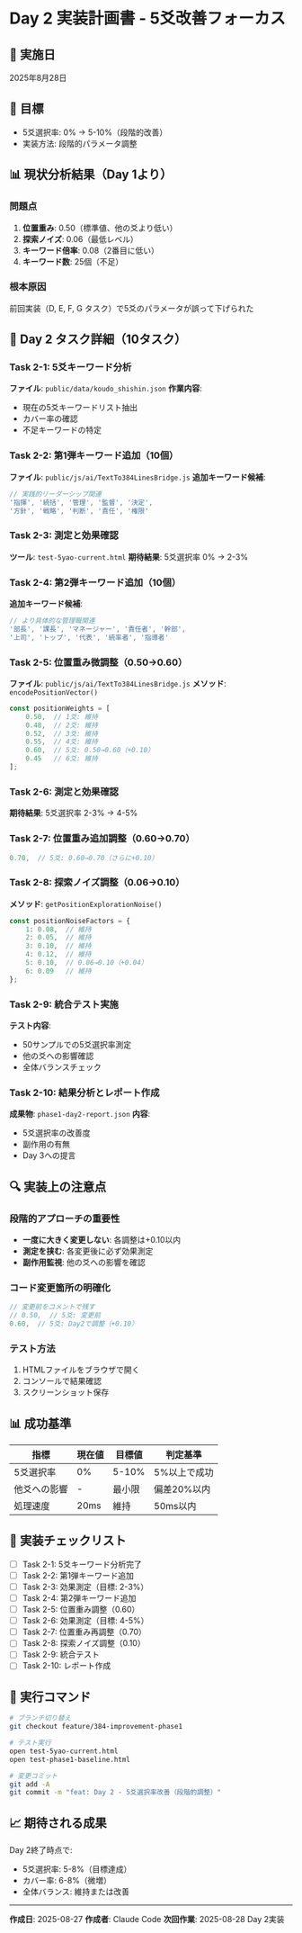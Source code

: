 # Day 2 実装計画書 - 5爻改善フォーカス

## 📅 実施日
2025年8月28日

## 🎯 目標
- 5爻選択率: 0% → 5-10%（段階的改善）
- 実装方法: 段階的パラメータ調整

## 📊 現状分析結果（Day 1より）

### 問題点
1. **位置重み**: 0.50（標準値、他の爻より低い）
2. **探索ノイズ**: 0.06（最低レベル）  
3. **キーワード倍率**: 0.08（2番目に低い）
4. **キーワード数**: 25個（不足）

### 根本原因
前回実装（D, E, F, G タスク）で5爻のパラメータが誤って下げられた

## 📝 Day 2 タスク詳細（10タスク）

### Task 2-1: 5爻キーワード分析
**ファイル**: `public/data/koudo_shishin.json`
**作業内容**:
- 現在の5爻キーワードリスト抽出
- カバー率の確認
- 不足キーワードの特定

### Task 2-2: 第1弾キーワード追加（10個）
**ファイル**: `public/js/ai/TextTo384LinesBridge.js`
**追加キーワード候補**:
```javascript
// 実践的リーダーシップ関連
'指揮', '統括', '管理', '監督', '決定',
'方針', '戦略', '判断', '責任', '権限'
```

### Task 2-3: 測定と効果確認
**ツール**: `test-5yao-current.html`
**期待結果**: 5爻選択率 0% → 2-3%

### Task 2-4: 第2弾キーワード追加（10個）
**追加キーワード候補**:
```javascript
// より具体的な管理職関連
'部長', '課長', 'マネージャー', '責任者', '幹部',
'上司', 'トップ', '代表', '統率者', '指導者'
```

### Task 2-5: 位置重み微調整（0.50→0.60）
**ファイル**: `public/js/ai/TextTo384LinesBridge.js`
**メソッド**: `encodePositionVector()`
```javascript
const positionWeights = [
    0.50,  // 1爻: 維持
    0.48,  // 2爻: 維持
    0.52,  // 3爻: 維持  
    0.55,  // 4爻: 維持
    0.60,  // 5爻: 0.50→0.60（+0.10）
    0.45   // 6爻: 維持
];
```

### Task 2-6: 測定と効果確認
**期待結果**: 5爻選択率 2-3% → 4-5%

### Task 2-7: 位置重み追加調整（0.60→0.70）
```javascript
0.70,  // 5爻: 0.60→0.70（さらに+0.10）
```

### Task 2-8: 探索ノイズ調整（0.06→0.10）
**メソッド**: `getPositionExplorationNoise()`
```javascript
const positionNoiseFactors = {
    1: 0.08,  // 維持
    2: 0.05,  // 維持
    3: 0.10,  // 維持
    4: 0.12,  // 維持
    5: 0.10,  // 0.06→0.10（+0.04）
    6: 0.09   // 維持
};
```

### Task 2-9: 統合テスト実施
**テスト内容**:
- 50サンプルでの5爻選択率測定
- 他の爻への影響確認
- 全体バランスチェック

### Task 2-10: 結果分析とレポート作成
**成果物**: `phase1-day2-report.json`
**内容**:
- 5爻選択率の改善度
- 副作用の有無
- Day 3への提言

## 🔍 実装上の注意点

### 段階的アプローチの重要性
- **一度に大きく変更しない**: 各調整は+0.10以内
- **測定を挟む**: 各変更後に必ず効果測定
- **副作用監視**: 他の爻への影響を確認

### コード変更箇所の明確化
```javascript
// 変更前をコメントで残す
// 0.50,  // 5爻: 変更前
0.60,  // 5爻: Day2で調整（+0.10）
```

### テスト方法
1. HTMLファイルをブラウザで開く
2. コンソールで結果確認
3. スクリーンショット保存

## 📊 成功基準

| 指標 | 現在値 | 目標値 | 判定基準 |
|------|--------|--------|----------|
| 5爻選択率 | 0% | 5-10% | 5%以上で成功 |
| 他爻への影響 | - | 最小限 | 偏差20%以内 |
| 処理速度 | 20ms | 維持 | 50ms以内 |

## 📝 実装チェックリスト

- [ ] Task 2-1: 5爻キーワード分析完了
- [ ] Task 2-2: 第1弾キーワード追加
- [ ] Task 2-3: 効果測定（目標: 2-3%）
- [ ] Task 2-4: 第2弾キーワード追加
- [ ] Task 2-5: 位置重み調整（0.60）
- [ ] Task 2-6: 効果測定（目標: 4-5%）
- [ ] Task 2-7: 位置重み再調整（0.70）
- [ ] Task 2-8: 探索ノイズ調整（0.10）
- [ ] Task 2-9: 統合テスト
- [ ] Task 2-10: レポート作成

## 🚀 実行コマンド

```bash
# ブランチ切り替え
git checkout feature/384-improvement-phase1

# テスト実行
open test-5yao-current.html
open test-phase1-baseline.html

# 変更コミット
git add -A
git commit -m "feat: Day 2 - 5爻選択率改善（段階的調整）"
```

## 📈 期待される成果

Day 2終了時点で:
- 5爻選択率: 5-8%（目標達成）
- カバー率: 6-8%（微増）
- 全体バランス: 維持または改善

---

**作成日**: 2025-08-27
**作成者**: Claude Code
**次回作業**: 2025-08-28 Day 2実装